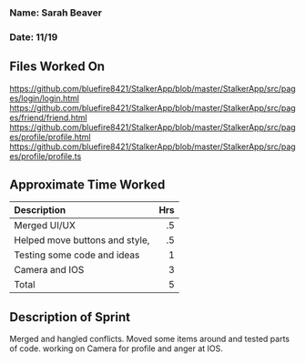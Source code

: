### Name: Sarah Beaver
### Date: 11/19

## Files Worked On
https://github.com/bluefire8421/StalkerApp/blob/master/StalkerApp/src/pages/login/login.html
https://github.com/bluefire8421/StalkerApp/blob/master/StalkerApp/src/pages/friend/friend.html
https://github.com/bluefire8421/StalkerApp/blob/master/StalkerApp/src/pages/profile/profile.html
https://github.com/bluefire8421/StalkerApp/blob/master/StalkerApp/src/pages/profile/profile.ts


## Approximate Time Worked

| Description                        | Hrs  |
| :--------------------------------- | ---: |
| Merged UI/UX                       | .5   |
| Helped move buttons and style,     | .5   |
| Testing some code and ideas        | 1    |
| Camera and IOS                     | 3    |
| Total                              | 5    |

## Description of Sprint

Merged and hangled conflicts. Moved some items around and tested parts of code.
working on Camera for profile and anger at IOS. 


